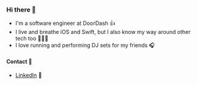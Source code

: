 ### Hi there 👋

* I'm a software engineer at DoorDash 👍
* I live and breathe iOS and Swift, but I also know my way around other tech too 👨🏼‍💻
* I love running and performing DJ sets for my friends 🎧

#### Contact 💌
* [LinkedIn](https://www.linkedin.com/in/michaelkoohang/) 💼
